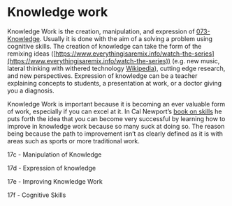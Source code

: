 # Knowledge work

Knowledge Work is the creation, manipulation, and expression of [073- Knowledge](073-%20Knowledge.md). Usually it is done with the aim of a solving a problem using cognitive skills. The creation of knowledge can take the form of the remixing ideas ([https://www.everythingisaremix.info/watch-the-series](https://www.everythingisaremix.info/watch-the-series)) (e.g. new music, lateral thinking with withered technology [Wikipedia](068-%20Knowledge%20work.md)), cutting edge research, and new perspectives. Expression of knowledge can be a teacher explaining concepts to students, a presentation at work, or a doctor giving you a diagnosis.

Knowledge Work is important because it is becoming an ever valuable form of work, especially if you can excel at it. In Cal Newport’s [book on skills](https://www.goodreads.com/book/show/13525945-so-good-they-can-t-ignore-you) he puts forth the idea that you can become very successful by learning how to improve in knowledge work because so many suck at doing so. The reason being because the path to improvement isn’t as clearly defined as it is with areas such as sports or more traditional work.

17c - Manipulation of Knowledge

17d - Expression of knowledge

17e - Improving Knowledge Work

17f - Cognitive Skills